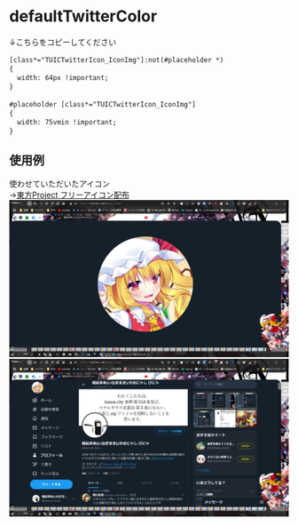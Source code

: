 # defaultTwitterColor
↓こちらをコピーしてください
```
[class*="TUICTwitterIcon_IconImg"]:not(#placeholder *)
{
  width: 64px !important;
}

#placeholder [class*="TUICTwitterIcon_IconImg"]
{
  width: 75vmin !important;
}
```
## 使用例
使わせていただいたアイコン  
→[東方Project フリーアイコン配布](https://duno.jp/articles/free-icons)  
![](./_sample1.png)  
![](./_sample2.png)